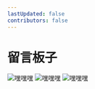 ```yaml
---
lastUpdated: false
contributors: false
---
```

# 留言板子

 ![嘿嘿嘿](/images/3.jpg)
 ![嘿嘿嘿](/images/2.jpg)
 ![嘿嘿嘿](/images/1.jpg)



<CommentService :darkmode="isDarkMode" />

<script setup lang="ts">
import { onBeforeUnmount, onMounted, ref, computed } from 'vue';

const isDarkMode = ref(false);
let observer;
onMounted(() => {
  const html = document.querySelector('html') as HTMLElement;
  isDarkMode.value = html.classList.contains('dark');
  // watch theme change
  observer = new MutationObserver(() => {
    isDarkMode.value = html.classList.contains('dark');
  });
  observer.observe(html, {
    attributeFilter: ['class'],
    attributes: true,
  });
});
onBeforeUnmount(() => {
  observer.disconnect();
});
console.log(isDarkMode,'???');

// const theme = computed(() => {
//  return this.$theme.palette.themeColors.primary;
// });
</script>
